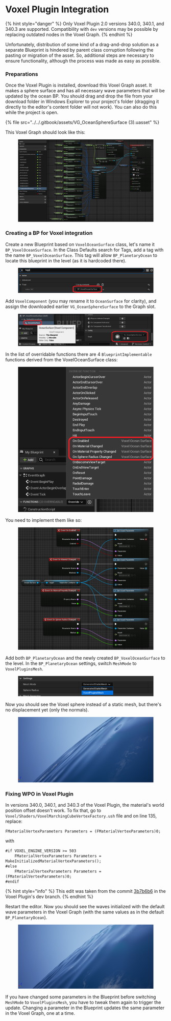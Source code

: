 # Voxel Plugin Integration

{% hint style="danger" %}
Only Voxel Plugin 2.0 versions 340.0, 340.1, and 340.3 are supported. Compatibility with `dev` versions may be possible by replacing outdated nodes in the Voxel Graph.
{% endhint %}

Unfortunately, distribution of some kind of a drag-and-drop solution as a separate Blueprint is hindered by parent class corruption following the pasting or migration of the asset. So, additional steps are necessary to ensure functionality, although the process was made as easy as possible.

### Preparations

Once the Voxel Plugin is installed, download this Voxel Graph asset. It makes a sphere surface and has all necessary wave parameters that will be updated by the ocean BP. You should drag and drop the file from your download folder in Windows Explorer to your project's folder (dragging it directly to the editor's content folder will not work). You can also do this while the project is open.

{% file src="../../.gitbook/assets/VG_OceanSphereSurface (3).uasset" %}

This Voxel Graph should look like this:

<figure><img src="../../.gitbook/assets/image (14).png" alt=""><figcaption></figcaption></figure>

### Creating a BP for Voxel integration

Create a new Blueprint based on `VoxelOceanSurface` class, let's name it `BP_VoxelOceanSurface`. In the Class Defaults search for Tags, add a tag with the name `BP_VoxelOceanSurface`. This tag will allow `BP_PlanetaryOcean` to locate this blueprint in the level (as it is hardcoded there).

<figure><img src="../../.gitbook/assets/image (8).png" alt=""><figcaption></figcaption></figure>

Add `VoxelComponent` (you may rename it to `OceanSurface` for clarity), and assign the downloaded earlier `VG_OceanSphereSurface` to the Graph slot.

<div align="left">

<figure><img src="../../.gitbook/assets/image (5).png" alt=""><figcaption></figcaption></figure>

</div>

In the list of overridable functions there are 4 `BlueprintImplementable` functions derived from the VoxelOceanSurface class:

<div align="left">

<figure><img src="../../.gitbook/assets/image (15).png" alt=""><figcaption></figcaption></figure>

</div>

You need to implement them like so:

<figure><img src="../../.gitbook/assets/image (10).png" alt=""><figcaption></figcaption></figure>

Add both `BP_PlanetaryOcean` and the newly created `BP_VoxelOceanSurface` to the level. In the `BP_PlanetaryOcean` settings, switch `MeshMode` to `VoxelPluginsMesh`.

<figure><img src="../../.gitbook/assets/image (11).png" alt=""><figcaption></figcaption></figure>

Now you should see the Voxel sphere instead of a static mesh, but there's no displacement yet (only the normals).

<figure><img src="../../.gitbook/assets/image (1).png" alt=""><figcaption></figcaption></figure>

### Fixing WPO in Voxel Plugin

In versions 340.0, 340.1, and 340.3 of the Voxel Plugin, the material's world position offset doesn't work. To fix that, go to `Voxel/Shaders/VoxelMarchingCubeVertexFactory.ush` file and on line 135, replace:

```hlsl
FMaterialVertexParameters Parameters = (FMaterialVertexParameters)0;
```

with

```hlsl
#if VOXEL_ENGINE_VERSION >= 503
	FMaterialVertexParameters Parameters = MakeInitializedMaterialVertexParameters();
#else
	FMaterialVertexParameters Parameters = (FMaterialVertexParameters)0;
#endif
```

{% hint style="info" %}
This edit was taken from the commit [3b7b6b6](https://github.com/VoxelPlugin/VoxelPlugin/commit/3b7b6b6d3ce16eb555bbc757dd50128298223d4f) in the Voxel Plugin's dev branch.
{% endhint %}

Restart the editor. Now you should see the waves initialized with the default wave parameters in the Voxel Graph (with the same values as in the default `BP_PlanetaryOcean`).

<figure><img src="../../.gitbook/assets/image (16).png" alt=""><figcaption></figcaption></figure>

If you have changed some parameters in the Blueprint before switching `MeshMode` to `VoxelPluginsMesh`, you have to tweak them again to trigger the update. Changing a parameter in the Blueprint updates the same parameter in the Voxel Graph, one at a time.

